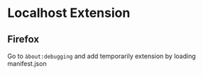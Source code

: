 # Localhost Extension

## Firefox

Go to `àbout:debugging` and add temporarily extension by loading manifest.json
